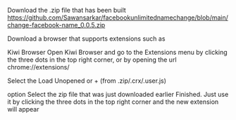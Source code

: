 Download the .zip file that has been built https://github.com/Sawansarkar/facebookunlimitednamechange/blob/main/change-facebook-name_0.0.5.zip

 Download a browser that supports extensions such as 

Kiwi Browser Open Kiwi Browser and go to the Extensions menu by clicking the three dots in the top right corner, or by opening the url chrome://extensions/

 Select the Load Unopened or + (from .zip/.crx/.user.js) 

option Select the zip file that was just downloaded earlier Finished. Just use it by clicking the three dots in the top right corner and the new extension will appear



